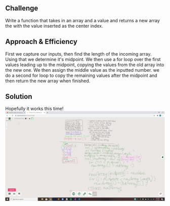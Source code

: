 ## Challenge
Write a function that takes in an array and a value and returns a new array the with the value inserted as the center index.

## Approach & Efficiency
First we capture our inputs, then find the length of the incoming array. Using that we determine it's midpoint. We then use a for loop over the first values leading up to the midpoint, copying the values from the old array into the new one. We then assign the middle value as the inputted number. we do a second for loop to copy the remaining values after the midpoint and then return the new array when finished.

## Solution
Hopefully it works this time!
![Whiteboard Image](./assets/insertShiftArray.png)
